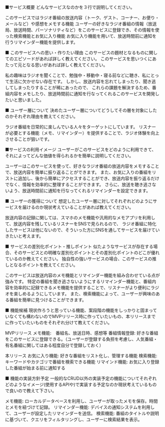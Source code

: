 ■サービス概要
どんなサービスなのかを３行で説明してください。

このサービスではラジオ番組の放送内容（トーク、ゲスト、コーナー、お便り・メールなど）や感想をメモする機能
ユーザーの好きなラジオ番組の情報（放送局、放送時間、パーソナリティなど）をこのサービスに登録でき、その情報を使った検索機能とお気に入り機能
お気に入り機能を用いて、放送時間前に通知を行うリマインダー機能を提供します。

■ このサービスへの思い・作りたい理由
このサービスの題材となるものに関してのエピソードがあれば詳しく教えてください。
このサービスを思いつくにあたって元となる思いがあれば詳しく教えてください。

私の趣味はラジオを聞くことで、勉強中・移動中・寝る前などに聴き、私にとって生活に欠かせない存在です。
しかし、放送内容を忘れてしまったり、聞き逃してしまったりすることが稀にあったので、
これらの課題を解決するため、番組内容をメモしたり、放送時間前に通知を行なってくれるこのサービスを開発したいと思いました。

■ ユーザー層について
決めたユーザー層についてどうしてその層を対象にしたのかそれぞれ理由を教えてください。

ラジオ番組を日常的に楽しんでいる人々をターゲットにしています。
リスナーが必要とする機能（メモ、リマインダー）を提供することで、ラジオ体験を向上させることが狙いです。

■サービスの利用イメージ
ユーザーがこのサービスをどのように利用できて、それによってどんな価値を得られるかを簡単に説明してください。

ユーザーはこのサービスを使って、好きなラジオ番組の放送内容をメモすることで、放送内容を簡単に振り返ることができます。
また、お気に入りの番組をリストに追加し、後から簡単にアクセスすることができ、放送内容を振り返るだけでなく、情報を効率的に整理することができます。
さらに、放送を聴き逃さないよう、放送時間前に通知を行なってくれるリマインダーを設定できます。

■ ユーザーの獲得について
想定したユーザー層に対してそれぞれどのようにサービスを届けるのか現状考えていることがあれば教えてください。

放送内容の記録に関しては、スマホのメモ機能や汎用的なメモアプリを利用して、放送内容を残しているリスナーをSNSで見られるので、
ラジオ番組に特化したサービスは他にないので、そういった方にSNSを通してサービスを届けていきたいと考えます。

■ サービスの差別化ポイント・推しポイント
似たようなサービスが存在する場合、そのサービスとの明確な差別化ポイントとその差別化ポイントのどこが優れているのか教えてください。
独自性の強いサービスの場合、このサービスの推しとなるポイントを教えてください。

このサービスは放送内容のメモ機能とリマインダー機能を組み合わせている点が強みです。
特定の番組を聞き逃さないようにするリマインダー機能と、番組内容を効率的に記録できるメモ機能を提供することで、リスナーがより便利にラジオを楽しめるようにしています。
また、検索機能によって、ユーザーが興味のある番組を簡単に見つけることができます。

■ 機能候補
現状作ろうと思っている機能、案段階の機能をしっかりと固まっていなくても構わないのでMVPリリース時に作っていたいもの、本リリースまでに作っていたいものをそれぞれ分けて教えてください。

MVPリリース
メモ機能:　番組名、放送日時、感想等
番組情報登録: 好きな番組をこのサービスに登録できる。（ユーザーが登録する負担を考慮し、人気番組・有名番組に関してはある程度自分で登録しておく）

本リリース
お気に入り機能: 好きな番組をリスト化し、管理する機能
検索機能: キーワードやカテゴリで番組を検索できる機能
リマインド機能: お気に入り登録した番組が始まる前に通知する

■ 機能の実装方針予定
一般的なCRUD以外の実装予定の機能についてそれぞれどのようなイメージ(使用するAPIや)で実装する予定なのか現状考えているもので良いので教えて下さい。

メモ機能: ローカルデータベースを利用し、ユーザーが取ったメモを保存。時間とメモを紐づけて記録。
リマインダー機能: デバイスの通知システムを利用して、ユーザーが設定したリマインダーを送信。
検索機能: 番組のタイトルや説明に基づいて、クエリをフィルタリングし、ユーザーに検索結果を表示。
